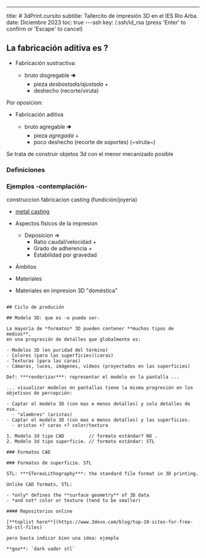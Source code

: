 ---
title: # 3dPrint.cursito
subtitle: Tallercito de impresión 3D en el IES Rio Arba.
date: Diciembre 2023
toc: true
---ssh key: /.ssh/id_rsa (press 'Enter' to confirm or 'Escape' to cancel)

## La fabricación aditiva es ?

- Fabricación sustractiva:

  - bruto disgregable 🠊
    - pieza *desbastada/ajustada* +
    - deshecho (recorte/viruta)

Por oposicion:

- Fabricación aditiva

  - bruto agregable 🠊
    - pieza *agregada* +
    - poco deshecho (recorte de soportes) (~viruta~)

Se trata de construir objetos 3d con el menor mecanizado posible

### Definiciones

### Ejemplos -contemplación-

  construccion
  fabricacion
  casting (fundición/joyeria)
  
- [metal casting](https://www.youtube.com/watch?v=w1YF47-8iro)

- Aspectos fisicos de la impresion
  - Deposicion =>
    - Ratio caudal/velocidad +
    - Grado de adherencia +
    - Estabilidad por gravedad

- Ámbitos
- Materiales
- Materiales en impresion 3D "doméstica"

```

## Ciclo de produción

## Modelo 3D: que es -o puede ser-

La mayoría de *formatos* 3D pueden contener **muchos tipos de medios**,
en una progresión de detalles que globalmente es:

- Modelos 3D (en puridad del término)
- Colores (para las superficies)(caras)
- Texturas (para las caras)
- Cámaras, luces, imágenes, vídeos (proyectados en las superficies)

Def: ***renderizar***: representar el modelo en la pantalla ...

... visualizar modelos en pantallas tiene la misma progresión en los objetivos de percepción:

- Captar el modelo 3D (con mas o menos detalles) y solo detalles de eso.
  - "alambres" (aristas)
- Captar el modelo 3D (con mas o menos detalles) y las superficies.
  - aristas +? caras +? color/textura

1. Modelo 3d tipo CAD         // formato estándar? NO .
2. Modelo 3d tipo superficie. // formato estándar: STL

### Formatos CAD

### Formatos de superficie. STL

STL: ***STereoLithography***: the standard file format in 3D printing.

Unlike CAD formats, STL:

- *only* defines the **surface geometry** of 3D data
- *and not* color or texture (tend to be smaller)

#### Repositorios online

[**toplist here**](https://www.3devo.com/blog/top-10-sites-for-free-3d-stl-files)

pero basta indicar bien una idea: ejemplo

**goo**: `dark vader stl`
